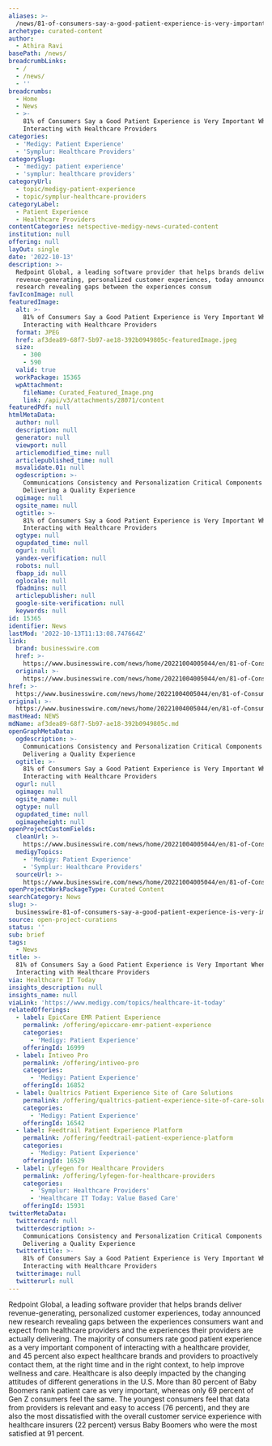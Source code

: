 ```yaml
---
aliases: >-
  /news/81-of-consumers-say-a-good-patient-experience-is-very-important-when-interacting-with-healthcare-providers
archetype: curated-content
author:
  - Athira Ravi
basePath: /news/
breadcrumbLinks:
  - /
  - /news/
  - ''
breadcrumbs:
  - Home
  - News
  - >-
    81% of Consumers Say a Good Patient Experience is Very Important When
    Interacting with Healthcare Providers
categories:
  - 'Medigy: Patient Experience'
  - 'Symplur: Healthcare Providers'
categorySlug:
  - 'medigy: patient experience'
  - 'symplur: healthcare providers'
categoryUrl:
  - topic/medigy-patient-experience
  - topic/symplur-healthcare-providers
categoryLabel:
  - Patient Experience
  - Healthcare Providers
contentCategories: netspective-medigy-news-curated-content
institution: null
offering: null
layOut: single
date: '2022-10-13'
description: >-
  Redpoint Global, a leading software provider that helps brands deliver
  revenue-generating, personalized customer experiences, today announced new
  research revealing gaps between the experiences consum
favIconImage: null
featuredImage:
  alt: >-
    81% of Consumers Say a Good Patient Experience is Very Important When
    Interacting with Healthcare Providers
  format: JPEG
  href: af3dea89-68f7-5b97-ae18-392b0949805c-featuredImage.jpeg
  size:
    - 300
    - 590
  valid: true
  workPackage: 15365
  wpAttachment:
    fileName: Curated_Featured_Image.png
    link: /api/v3/attachments/28071/content
featuredPdf: null
htmlMetaData:
  author: null
  description: null
  generator: null
  viewport: null
  articlemodified_time: null
  articlepublished_time: null
  msvalidate.01: null
  ogdescription: >-
    Communications Consistency and Personalization Critical Components in
    Delivering a Quality Experience
  ogimage: null
  ogsite_name: null
  ogtitle: >-
    81% of Consumers Say a Good Patient Experience is Very Important When
    Interacting with Healthcare Providers
  ogtype: null
  ogupdated_time: null
  ogurl: null
  yandex-verification: null
  robots: null
  fbapp_id: null
  oglocale: null
  fbadmins: null
  articlepublisher: null
  google-site-verification: null
  keywords: null
id: 15365
identifier: News
lastMod: '2022-10-13T11:13:08.747664Z'
link:
  brand: businesswire.com
  href: >-
    https://www.businesswire.com/news/home/20221004005044/en/81-of-Consumers-Say-a-Good-Patient-Experience-is-Very-Important-When-Interacting-with-Healthcare-Providers
  original: >-
    https://www.businesswire.com/news/home/20221004005044/en/81-of-Consumers-Say-a-Good-Patient-Experience-is-Very-Important-When-Interacting-with-Healthcare-Providers
href: >-
  https://www.businesswire.com/news/home/20221004005044/en/81-of-Consumers-Say-a-Good-Patient-Experience-is-Very-Important-When-Interacting-with-Healthcare-Providers
original: >-
  https://www.businesswire.com/news/home/20221004005044/en/81-of-Consumers-Say-a-Good-Patient-Experience-is-Very-Important-When-Interacting-with-Healthcare-Providers
mastHead: NEWS
mdName: af3dea89-68f7-5b97-ae18-392b0949805c.md
openGraphMetaData:
  ogdescription: >-
    Communications Consistency and Personalization Critical Components in
    Delivering a Quality Experience
  ogtitle: >-
    81% of Consumers Say a Good Patient Experience is Very Important When
    Interacting with Healthcare Providers
  ogurl: null
  ogimage: null
  ogsite_name: null
  ogtype: null
  ogupdated_time: null
  ogimageheight: null
openProjectCustomFields:
  cleanUrl: >-
    https://www.businesswire.com/news/home/20221004005044/en/81-of-Consumers-Say-a-Good-Patient-Experience-is-Very-Important-When-Interacting-with-Healthcare-Providers
  medigyTopics:
    - 'Medigy: Patient Experience'
    - 'Symplur: Healthcare Providers'
  sourceUrl: >-
    https://www.businesswire.com/news/home/20221004005044/en/81-of-Consumers-Say-a-Good-Patient-Experience-is-Very-Important-When-Interacting-with-Healthcare-Providers
openProjectWorkPackageType: Curated Content
searchCategory: News
slug: >-
  businesswire-81-of-consumers-say-a-good-patient-experience-is-very-important-when-interacting-with-healthcare-providers
source: open-project-curations
status: ''
sub: brief
tags:
  - News
title: >-
  81% of Consumers Say a Good Patient Experience is Very Important When
  Interacting with Healthcare Providers
via: Healthcare IT Today
insights_description: null
insights_name: null
viaLink: 'https://www.medigy.com/topics/healthcare-it-today'
relatedOfferings:
  - label: EpicCare EMR Patient Experience
    permalink: /offering/epiccare-emr-patient-experience
    categories:
      - 'Medigy: Patient Experience'
    offeringId: 16999
  - label: Intiveo Pro
    permalink: /offering/intiveo-pro
    categories:
      - 'Medigy: Patient Experience'
    offeringId: 16852
  - label: Qualtrics Patient Experience Site of Care Solutions
    permalink: /offering/qualtrics-patient-experience-site-of-care-solutions
    categories:
      - 'Medigy: Patient Experience'
    offeringId: 16542
  - label: Feedtrail Patient Experience Platform
    permalink: /offering/feedtrail-patient-experience-platform
    categories:
      - 'Medigy: Patient Experience'
    offeringId: 16529
  - label: Lyfegen for Healthcare Providers
    permalink: /offering/lyfegen-for-healthcare-providers
    categories:
      - 'Symplur: Healthcare Providers'
      - 'Healthcare IT Today: Value Based Care'
    offeringId: 15931
twitterMetaData:
  twittercard: null
  twitterdescription: >-
    Communications Consistency and Personalization Critical Components in
    Delivering a Quality Experience
  twittertitle: >-
    81% of Consumers Say a Good Patient Experience is Very Important When
    Interacting with Healthcare Providers
  twitterimage: null
  twitterurl: null
---
```

<p>Redpoint Global, a leading software provider that helps brands deliver revenue-generating, personalized customer experiences, today announced new research revealing gaps between the experiences consumers want and expect from healthcare providers and the experiences their providers are actually delivering. The majority of consumers rate good patient experience as a very important component of interacting with a healthcare provider, and 45 percent also expect healthcare brands and providers to proactively contact them, at the right time and in the right context, to help improve wellness and care.
Healthcare is also deeply impacted by the changing attitudes of different generations in the U.S. More than 80 percent of Baby Boomers rank patient care as very important, whereas only 69 percent of Gen Z consumers feel the same. The youngest consumers feel that data from providers is relevant and easy to access (76 percent), and they are also the most dissatisfied with the overall customer service experience with healthcare insurers (22 percent) versus Baby Boomers who were the most satisfied at 91 percent.</p>